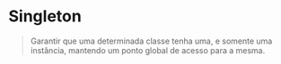 # Singleton

> Garantir que uma determinada classe tenha uma, e somente uma instância, mantendo um ponto global de acesso para a mesma.